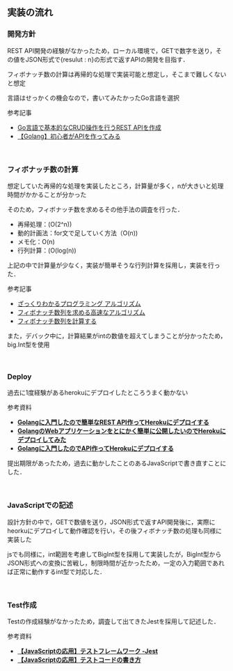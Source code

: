 ## 実装の流れ

### 開発方針

REST API開発の経験がなかったため，ローカル環境で，GETで数字を送り，その値をJSON形式で{resulut : n}の形式で返すAPIの開発を目指す．

フィボナッチ数の計算は再帰的な処理で実装可能と想定し，そこまで難しくないと想定

言語はせっかくの機会なので，書いてみたかったGo言語を選択

参考記事

- [Go言語で基本的なCRUD操作を行うREST APIを作成](https://dev.classmethod.jp/articles/go-sample-rest-api/)
- [【Golang】初心者がAPIを作ってみる](https://zenn.dev/a5chin/articles/first_api_go)

<br>

### フィボナッチ数の計算

想定していた再帰的な処理を実装したところ，計算量が多く，nが大きいと処理時間がかかることが分かった

そのため，フィボナッチ数を求めるその他手法の調査を行った．

- 再帰処理：(O(2^n))
- 動的計画法：for文で足していく方法（O(n))
- メモ化：O(n)
- 行列計算：(O(log(n))

上記の中で計算量が少なく，実装が簡単そうな行列計算を採用し，実装を行った．

参考記事

- [ざっくりわかるプログラミング アルゴリズム](https://begin-javascript.set0gut1.com/algorithm.html)
- [フィボナッチ数列を求める高速なアルゴリズム](https://shakayami.github.io/programming/fibonacci.html)
- [フィボナッチ数列を計算する](https://qiita.com/jkr_2255/items/762d075cb65cbb87e996)

また，デバック中に，計算結果がintの数値を超えてしまうことが分かったため，big.Int型を使用

<br>

### Deploy

過去に1度経験があるherokuにデプロイしたところうまく動かない

参考資料

- ****[Golangに入門したので簡単なREST API作ってHerokuにデプロイする](https://qiita.com/aiiro_engineer/items/22b38c83268087d6db00)****
- ****[GolangのWebアプリケーションをとにかく簡単に公開したいのでHerokuにデプロイしてみた](https://zenn.dev/kazuhe/articles/golang-github-heroku)****
- ****[Golangに入門したのでAPI作ってHerokuにデプロイする](https://tech.fundasta.co.jp/2020/04/19/r_katada/107)****

提出期限があったため，過去に動かしたことのあるJavaScriptで書き直すことにした．

<br>

### JavaScriptでの記述

設計方針の中で，GETで数値を送り，JSON形式で返すAPI開発後に，実際にheorkuにデプロイして動作確認を行い，その後フィボナッチ数の処理も同様に実装した

jsでも同様に，int範囲を考慮してBigInt型を採用して実装したが，BigInt型からJSON形式への変換に苦戦し，制限時間が近かったため，一定の入力範囲であれば正常に動作するint型で対応した．

<br>

### Test作成

Testの作成経験がなかったため，調査して出てきたJestを採用して記述した．

参考資料

- ****[【JavaScriptの応用】テストフレームワーク -Jest](https://tcd-theme.com/2021/11/javascript-test-jest.html)****
- ****[【JavaScriptの応用】テストコードの書き方](https://tcd-theme.com/2021/12/javascript-testcode.html)****